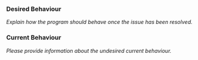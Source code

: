 ### Desired Behaviour

*Explain how the program should behave once the issue has been resolved.*

### Current Behaviour

*Please provide information about the undesired current behaviour.*

